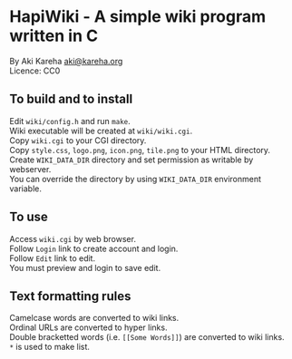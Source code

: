 # HapiWiki - A simple wiki program written in C

By Aki Kareha <aki@kareha.org>  
Licence: CC0  

## To build and to install

Edit `wiki/config.h` and run `make`.  
Wiki executable will be created at `wiki/wiki.cgi`.  
Copy `wiki.cgi` to your CGI directory.  
Copy `style.css`, `logo.png`, `icon.png`, `tile.png` to your HTML directory.  
Create `WIKI_DATA_DIR` directory and set permission as writable by webserver.  
You can override the directory by using `WIKI_DATA_DIR` environment variable.  

## To use

Access `wiki.cgi` by web browser.  
Follow `Login` link to create account and login.  
Follow `Edit` link to edit.  
You must preview and login to save edit.  

## Text formatting rules

Camelcase words are converted to wiki links.  
Ordinal URLs are converted to hyper links.  
Double bracketted words (i.e. `[[Some Words]]`) are converted to wiki links.  
`*` is used to make list.  
